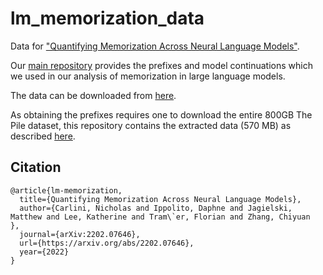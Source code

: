 # lm_memorization_data

Data for ["Quantifying Memorization Across Neural Language Models"](https://arxiv.org/abs/2202.07646).

Our [main repository](https://github.com/google-research/google-research/tree/master/lm_memorization) provides the prefixes and model continuations
which we used in our analysis of memorization in large language models.

The data can be downloaded from [here](https://github.com/ethz-spylab/lm_memorization_data/releases/download/v1.0/data.zip).

As obtaining the prefixes requires one to download the entire 800GB The Pile dataset, this repository contains the extracted data (570 MB) as described [here](https://github.com/google-research/google-research/tree/master/lm_memorization#prompt-sequences).

## Citation

```
@article{lm-memorization,
  title={Quantifying Memorization Across Neural Language Models},
  author={Carlini, Nicholas and Ippolito, Daphne and Jagielski, Matthew and Lee, Katherine and Tram\`er, Florian and Zhang, Chiyuan
},
  journal={arXiv:2202.07646},
  url={https://arxiv.org/abs/2202.07646},
  year={2022}
}
```
